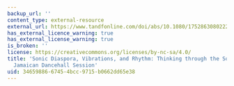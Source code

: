 ```yaml
---
backup_url: ''
content_type: external-resource
external_url: https://www.tandfonline.com/doi/abs/10.1080/17528630802224163
has_external_licence_warning: true
has_external_license_warning: true
is_broken: ''
license: https://creativecommons.org/licenses/by-nc-sa/4.0/
title: 'Sonic Diaspora, Vibrations, and Rhythm: Thinking through the Sounding of the
  Jamaican Dancehall Session'
uid: 34659886-6745-4bcc-9715-b0662dd65e38
---
```

